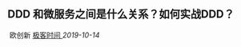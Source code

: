 ##                                                              DDD 和微服务之间是什么关系？如何实战DDD？ 

​            欧创新                                                 [                         极客时间                      ](javascript:void(0);)                                                              *2019-10-14*                